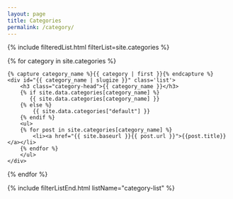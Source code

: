 ```yaml
---
layout: page
title: Categories
permalink: /category/
---
```

<div id="archives">

{% include filteredList.html filterList=site.categories %}

 <div id="category-list">
<!-- so what we do here is generate all the categories with there content and their description from the _data/categories.yml file-->
{% for category in site.categories %}

    {% capture category_name %}{{ category | first }}{% endcapture %}
    <div id="{{ category_name | slugize }}" class='list'>
        <h3 class="category-head">{{ category_name }}</h3>
        {% if site.data.categories[category_name] %}
           {{ site.data.categories[category_name] }}
        {% else %}
            {{ site.data.categories["default"] }}
        {% endif %}
        <ul>
        {% for post in site.categories[category_name] %}
            <li><a href="{{ site.baseurl }}{{ post.url }}">{{post.title}}</a></li>
        {% endfor %}
        </ul>
    </div>

{% endfor %}
  </div>
</div>

{% include filterListEnd.html listName="category-list" %}